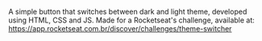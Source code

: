 A simple button that switches between dark and light theme, developed using HTML, CSS and JS. Made for a Rocketseat's challenge, available at: https://app.rocketseat.com.br/discover/challenges/theme-switcher
